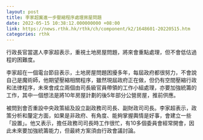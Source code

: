 ```yaml
---
layout: post
title: 李家超冀進一步壓縮程序處理房屋問題
date: 2022-05-15 10:38:12.000000000 +08:00
link: https://news.rthk.hk/rthk/ch/component/k2/1648601-20220515.htm
categories: rthk
---
```


行政長官當選人李家超表示，重視土地房屋問題，將來會重點處理，但不會低估過程的困難度。

李家超在一個電台節目表示，土地房屋問題困擾多年，每屆政府都很努力，不會說自己是魔術師，他期望壓縮相關程序，雖然現屆政府正在做，但仍有空間壓縮行政和法律程序，未來會成立兩個由司長級官員帶領的工作小組處理，亦要加強統籌的工作，其中一個想法是將10年房屋計劃的後5年部分公營房屋，推前供應。

被問到會否重設中央政策組及設立副政務司司長、副財政司司長。李家超表示，政策分析和釐定方面，如果是非政府、有角度、能夠掌握輿情是好事，會建立一些「設置」。他又表示，擔任政務司司長時工作很忙，有10多個委員會經常開會，因此未來要加強統籌能力，但最終方案須由行政會議討論。
